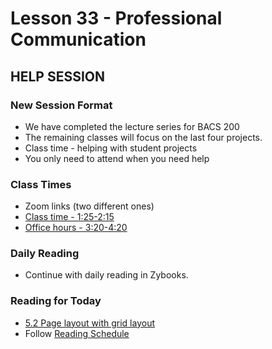 # Lesson 33 - Professional Communication

## HELP SESSION

### New Session Format

* We have completed the lecture series for BACS 200   
* The remaining classes will focus on the last four projects.  
* Class time - helping with student projects  
* You only need to attend when you need help

### Class Times
* Zoom links (two different ones)
* [Class time - 1:25-2:15](https://unco.zoom.us/j/96131314570)
* [Office hours - 3:20-4:20](https://unco.zoom.us/my/mark.seaman)

 
### Daily Reading
* Continue with daily reading in Zybooks.


### Reading for Today
* [5.2 Page layout with grid layout](https://learn.zybooks.com/zybook/UNCOBACS200SeamanFall2020/chapter/5/section/2)
* Follow [Reading Schedule](/course/bacs200/docs/ZybooksReading)


